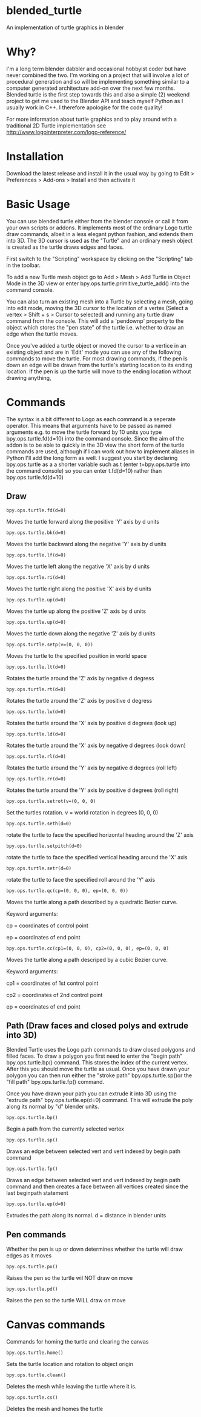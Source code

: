 # blended_turtle
An implementation of turtle graphics in blender

# Why?
I'm a long term blender dabbler and occasional hobbyist coder but have never combined the two. I'm working on a project that will involve a lot of procedural generation and so will be implementing something similar to a computer generated architecture add-on over the next few months. Blended turtle is the first step towards this and also a simple (2) weekend project to get me used to the Blender API and teach myself Python as I usually work in C++. I therefore apologise for the code quality!


For more information about turtle graphics and to play around with a traditional 2D Turtle implementation see http://www.logointerpreter.com/logo-reference/

# Installation
Download the latest release and install it in the usual way by going to Edit > Preferences > Add-ons > Install and then activate it


# Basic Usage
You can use blended turtle either from the blender console or call it from your own scripts or addons. It implements most of the ordinary Logo turtle draw commands, albeit in a less elegant python fashion, and extends them into 3D. The 3D cursor is used as the "Turtle" and an ordinary mesh object is created as the turtle draws edges and faces.


First switch to the "Scripting" workspace by clicking on the "Scripting" tab in the toolbar.


To add a new Turtle mesh object go to Add > Mesh > Add Turtle in Object Mode in the 3D view or enter bpy.ops.turtle.primitive_turtle_add() into the command console. 


You can also turn an existing mesh into a Turtle by selecting a mesh, going into edit mode, moving the 3D cursor to the location of a vertex (Select a vertex > Shift + s > Cursor to selected) and running any turtle draw command from the console. This will add a 'pendownp' property to the object which stores the "pen state" of the turtle i.e. whether to draw an edge when the turtle moves.


Once you've added a turtle object or moved the cursor to a vertice in an existing object and are in 'Edit' mode you can use any of the following commands to move the turtle. For most drawing commands, if the pen is down an edge will be drawn from the turtle's starting location to its ending location. If the pen is up the turtle will move to the ending location without drawing anything,


# Commands
The syntax is a bit different to Logo as each command is a seperate operator. This means that arguments have to be passed as named arguments e.g. to move the turtle forward by 10 units you type bpy.ops.turtle.fd(d=10) into the command console. Since the aim of the addon is to be able to quickly in the 3D view the short form of the turtle commands are used, although if I can work out how to implement aliases in Python I'll add the long form as well. I suggest you start by declaring bpy.ops.turtle as a a shorter variable such as t (enter t=bpy.ops.turtle into the command console) so you can enter t.fd(d=10) rather than bpy.ops.turtle.fd(d=10)

## Draw
    bpy.ops.turtle.fd(d=0) 
   Moves the turtle forward along the positive 'Y' axis by d units

    bpy.ops.turtle.bk(d=0)
   Moves the turtle backward along the negative 'Y' axis by d units

    bpy.ops.turtle.lf(d=0)
   Moves the turtle left along the negative 'X' axis by d units

    bpy.ops.turtle.ri(d=0)
   Moves the turtle right along the positive 'X' axis by d units

    bpy.ops.turtle.up(d=0)
   Moves the turtle up along the positive 'Z' axis by d units

    bpy.ops.turtle.up(d=0)
   Moves the turtle down along the negative 'Z' axis by d units
   
    bpy.ops.turtle.setp(v=(0, 0, 0))
   Moves the turtle to the specified position in world space
    
    bpy.ops.turtle.lt(d=0)
   Rotates the turtle around the 'Z' axis by negative d degress
   
    bpy.ops.turtle.rt(d=0)
   Rotates the turtle around the 'Z' axis by positive d degress
   
    bpy.ops.turtle.lu(d=0)
   Rotates the turtle around the 'X' axis by positive d degrees (look up)
   
    bpy.ops.turtle.ld(d=0)
   Rotates the turtle around the 'X' axis by negative d degrees (look down)
   
    bpy.ops.turtle.rl(d=0)
   Rotates the turtle around the 'Y' axis by negative d degrees (roll left)
   
    bpy.ops.turtle.rr(d=0)
   Rotates the turtle around the 'Y' axis by positive d degrees (roll right)
   
    bpy.ops.turtle.setrot(v=(0, 0, 0)
   Set the turtles rotation. v = world rotation in degrees (0, 0, 0)
   
    bpy.ops.turtle.seth(d=0)
   rotate the turtle to face the specified horizontal heading around the 'Z' axis
   
    bpy.ops.turtle.setpitch(d=0)
   rotate the turtle to face the specified vertical heading around the 'X' axis
   
    bpy.ops.turtle.setr(d=0)
   rotate the turtle to face the specified roll around the 'Y' axis
   
    bpy.ops.turtle.qc(cp=(0, 0, 0), ep=(0, 0, 0)) 
   Moves the turtle along a path described by a quadratic Bezier curve. 

   Keyword arguments:

   cp = coordinates of control point

   ep = coordinates of end point

    bpy.ops.turtle.cc(cp1=(0, 0, 0), cp2=(0, 0, 0), ep=(0, 0, 0)
   Moves the turtle along a path descriped by a cubic Bezier curve. 
  
   Keyword arguments:

   cp1 = coordinates of 1st control point
   
   cp2 = coordinates of 2nd control point

   ep = coordinates of end point

## Path (Draw faces and closed polys and extrude into 3D)

Blended Turtle uses the Logo path commands to draw closed polygons and filled faces. To draw a polygon you first need to enter the "begin path" bpy.ops.turtle.bp() command. This stores the index of the current vertex. After this you should move the turtle as usual. Once you have drawn your polygon you can then run either the "stroke path" bpy.ops.turtle.sp()or the "fill path" bpy.ops.turtle.fp() command.

Once you have drawn your path you can extrude it into 3D using the "extrude path" bpy.ops.turtle.ep(d=0) command. This will extrude the poly along its normal by "d" blender units.

    bpy.ops.turtle.bp() 
   Begin a path from the currently selected vertex
    
    bpy.ops.turtle.sp()
   Draws an edge between selected vert and vert indexed by begin path command
   
    bpy.ops.turtle.fp()
   Draws an edge between selected vert and vert indexed by begin path command and then creates a face between all vertices created since the last beginpath statement
   
    bpy.ops.turtle.ep(d=0) 
   Extrudes the path along its normal. d = distance in blender units
   
## Pen commands
Whether the pen is up or down determines whether the turtle will draw edges as it moves
    
    bpy.ops.turtle.pu() 
   Raises the pen so the turtle wil NOT draw on move
   
    bpy.ops.turtle.pd()
   Raises the pen so the turtle WILL draw on move
   
# Canvas commands
Commands for homing the turtle and clearing the canvas

    bpy.ops.turtle.home()
   Sets the turtle location and rotation to object origin
   
    bpy.ops.turtle.clean()
   Deletes the mesh while leaving the turtle where it is.
   
    bpy.ops.turtle.cs()
   Deletes the mesh and homes the turtle
   
